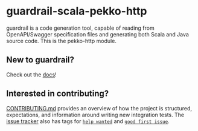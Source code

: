 guardrail-scala-pekko-http
===

guardrail is a code generation tool, capable of reading from OpenAPI/Swagger specification files and generating both Scala and Java source code. This is the pekko-http module.

New to guardrail?
---

Check out the [docs](https://guardrail.dev/)!

Interested in contributing?
---

[CONTRIBUTING.md](https://github.com/guardrail-dev/guardrail/blob/master/CONTRIBUTING.md) provides an overview of how the project is structured, expectations, and information around writing new integration tests.
The [issue tracker](https://github.com/guardrail-dev/guardrail/issues) also has tags for [`help wanted`](https://github.com/guardrail-dev/guardrail/issues?q=is%3Aissue+is%3Aopen+label%3A%22help+wanted%22) and [`good first issue`](https://github.com/guardrail-dev/guardrail/issues?q=is%3Aissue+is%3Aopen+label%3A%22good+first+issue%22).
